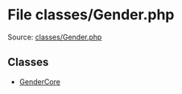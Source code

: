 File classes/Gender.php
=========

Source: [classes/Gender.php](https://github.com/PrestaShop/PrestaShop/blob/1.5.1.0/classes/Gender.php)


Classes
-------

* [GenderCore](class.GenderCore.md)

